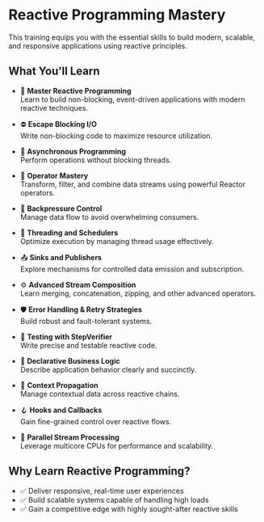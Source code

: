 # Reactive Programming Mastery

This training equips you with the essential skills to build modern, scalable, and responsive applications using reactive principles.

## What You'll Learn

- 🚀 **Master Reactive Programming**  
  Learn to build non-blocking, event-driven applications with modern reactive techniques.

- ⛔ **Escape Blocking I/O**  
  Write non-blocking code to maximize resource utilization.

- 🔄 **Asynchronous Programming**  
  Perform operations without blocking threads.

- 🔧 **Operator Mastery**  
  Transform, filter, and combine data streams using powerful Reactor operators.

- 🧘 **Backpressure Control**  
  Manage data flow to avoid overwhelming consumers.

- 🧵 **Threading and Schedulers**  
  Optimize execution by managing thread usage effectively.

- 📤 **Sinks and Publishers**  
  Explore mechanisms for controlled data emission and subscription.

- ⚙️ **Advanced Stream Composition**  
  Learn merging, concatenation, zipping, and other advanced operators.

- 🛡 **Error Handling & Retry Strategies**  
  Build robust and fault-tolerant systems.

- 🧪 **Testing with StepVerifier**  
  Write precise and testable reactive code.

- 📜 **Declarative Business Logic**  
  Describe application behavior clearly and succinctly.

- 🧠 **Context Propagation**  
  Manage contextual data across reactive chains.

- 🪝 **Hooks and Callbacks**  
  Gain fine-grained control over reactive flows.

- 🧩 **Parallel Stream Processing**  
  Leverage multicore CPUs for performance and scalability.

## Why Learn Reactive Programming?

- ✅ Deliver responsive, real-time user experiences
- ✅ Build scalable systems capable of handling high loads
- ✅ Gain a competitive edge with highly sought-after reactive skills
